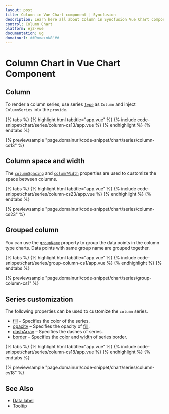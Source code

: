 ```yaml
---
layout: post
title: Column in Vue Chart component | Syncfusion
description: Learn here all about Column in Syncfusion Vue Chart component of Syncfusion Essential JS 2 and more.
control: Column Chart
platform: ej2-vue
documentation: ug
domainurl: ##DomainURL##
---
```


# Column Chart in Vue Chart Component

## Column

To render a column series, use series [`type`](https://ej2.syncfusion.com/vue/documentation/api/chart/series/#type) as `Column` and inject `ColumnSeries` into the `provide`.

{% tabs %}
{% highlight html tabtitle="app.vue" %}
{% include code-snippet/chart/series/column-cs13/app.vue %}
{% endhighlight %}
{% endtabs %}
        
{% previewsample "page.domainurl/code-snippet/chart/series/column-cs13" %}

## Column space and width

The [`columnSpacing`](https://ej2.syncfusion.com/vue/documentation/api/chart/seriesModel/#columnspacing) and [`columnWidth`](https://ej2.syncfusion.com/vue/documentation/api/chart/seriesModel/#columnwidth) properties are used to customize the space between columns.

{% tabs %}
{% highlight html tabtitle="app.vue" %}
{% include code-snippet/chart/series/column-cs23/app.vue %}
{% endhighlight %}
{% endtabs %}
        
{% previewsample "page.domainurl/code-snippet/chart/series/column-cs23" %}

## Grouped column

You can use the [`groupName`](https://ej2.syncfusion.com/vue/documentation/api/chart/series/#groupname) property to group the data points in the column type charts. Data points with same group name are grouped together.

{% tabs %}
{% highlight html tabtitle="app.vue" %}
{% include code-snippet/chart/series/group-column-cs1/app.vue %}
{% endhighlight %}
{% endtabs %}
        
{% previewsample "page.domainurl/code-snippet/chart/series/group-column-cs1" %}

## Series customization

The following properties can be used to customize the `column` series.

* [fill](https://ej2.syncfusion.com/vue/documentation/api/chart/seriesModel/#fill) – Specifies the color of the series.
* [opacity](https://ej2.syncfusion.com/vue/documentation/api/chart/seriesModel/#opacity) – Specifies the opacity of [fill](../api/chart/seriesModel/#fill).
* [dashArray](https://ej2.syncfusion.com/vue/documentation/api/chart/seriesModel/#dasharray) – Specifies the dashes of series.
* [border](https://ej2.syncfusion.com/vue/documentation/api/chart/borderModel/#properties) – Specifies the [color](https://ej2.syncfusion.com/vue/documentation/api/chart/borderModel/#color) and [width](https://ej2.syncfusion.com/vue/documentation/api/chart/borderModel/#width) of series border.

{% tabs %}
{% highlight html tabtitle="app.vue" %}
{% include code-snippet/chart/series/column-cs18/app.vue %}
{% endhighlight %}
{% endtabs %}
        
{% previewsample "page.domainurl/code-snippet/chart/series/column-cs18" %}

## See Also

* [Data label](../data-labels/)
* [Tooltip](../tool-tip/)